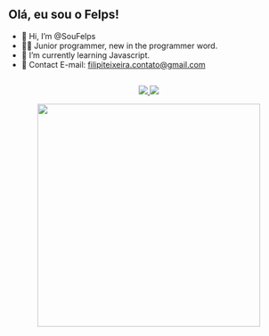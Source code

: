 ## Olá, eu sou o Felps!

- 👋 Hi, I’m @SouFelps
- 👨‍💻 Junior programmer, new in the programmer word.
- 🌱 I’m currently learning Javascript.
- 🧧 Contact E-mail: filipiteixeira.contato@gmail.com

##

<div align="center">
 <a href="https://github.com/SouFelps", >
 <img altura="180em" src="https://github-readme-stats.vercel.app/api?username=SouFelps&show_icons=true&theme=dark&include_all_commits=true&count_private=true"/>
 <img altura="180em" src="https://github-readme-stats.vercel.app/api/top-langs/?username=SouFelps&layout=compact&langs_count=7&theme=dark"/>
</div>
 <p align = "center">
  <img src = "https://github-readme-streak-stats.herokuapp.com?user=pr2tik1&theme=dark&hide_border=true" width = 400>
</p>
 
